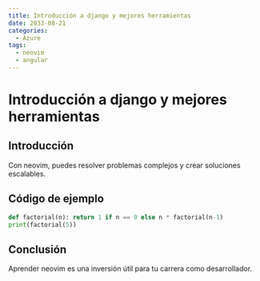 ```yaml
---
title: Introducción a django y mejores herramientas
date: 2033-08-21
categories:
  - Azure
tags:
  - neovim
  - angular
---
```


# Introducción a django y mejores herramientas

## Introducción

Con neovim, puedes resolver problemas complejos y crear soluciones escalables.

## Código de ejemplo

```python
def factorial(n): return 1 if n == 0 else n * factorial(n-1)
print(factorial(5))
```

## Conclusión

Aprender neovim es una inversión útil para tu carrera como desarrollador.